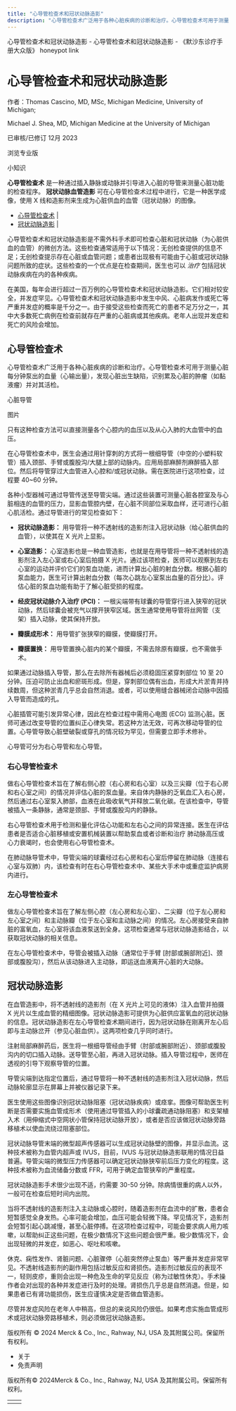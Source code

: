 ```yaml
---
title: "心导管检查术和冠状动脉造影"
description: "心导管检查术广泛用于各种心脏疾病的诊断和治疗。心导管检查术可用于测量心脏每分钟泵出的血量（心输出量），发现心脏出生缺陷，识别累及心脏的肿瘤（如黏液瘤）并对其活检。"
---
```


﻿心导管检查术和冠状动脉造影 \- 心导管检查术和冠状动脉造影 \- 《默沙东诊疗手册大众版》 honeypot link

# 心导管检查术和冠状动脉造影

作者：Thomas Cascino, MD, MSc, Michigan Medicine, University of Michigan;

Michael J. Shea, MD, Michigan Medicine at the University of Michigan

已审核/已修订 12月 2023

浏览专业版

小知识

**心导管检查术** 是一种通过插入静脉或动脉并引导进入心脏的导管来测量心脏功能的检查程序。 **冠状动脉血管造影** 可在心导管检查术过程中进行，它是一种医学成像，使用 X 线和造影剂来生成为心脏供血的血管（冠状动脉）的图像。

- [心导管检查术](#心导管检查术_v87246265_zh) \|
- [冠状动脉造影](#冠状动脉造影_v87246308_zh) \|

心导管检查术和冠状动脉造影是不需外科手术即可检查心脏和冠状动脉（为心脏供血的血管）的微创方法。这些检查通常适用于以下情况：无创检查提供的信息不足；无创检查提示存在心脏或血管问题；或患者出现极有可能由于心脏或冠状动脉问题所致的症状。这些检查的一个优点是在检查期间，医生也可以 _治疗_ 包括冠状动脉疾病在内的各种疾病。

在美国，每年会进行超过一百万例的心导管检查术和冠状动脉造影。它们相对较安全，并发症罕见。心导管检查术和冠状动脉造影中发生中风、心脏病发作或死亡等严重并发症的概率是千分之一。由于接受这些检查而死亡的患者不足万分之一，其中大多数死亡病例在检查前就存在严重的心脏病或其他疾病。老年人出现并发症和死亡的风险会增加。

## 心导管检查术

心导管检查术广泛用于各种心脏疾病的诊断和治疗。心导管检查术可用于测量心脏每分钟泵出的血量（心输出量），发现心脏出生缺陷，识别累及心脏的肿瘤（如黏液瘤）并对其活检。

心脏导管



图片

只有这种检查方法可以直接测量各个心腔内的血压以及从心入肺的大血管中的血压。

在心导管检查术中，医生会通过用针穿刺的方式将一根细导管（中空的小塑料软管）插入颈部、手臂或腹股沟/大腿上部的动脉内。应用局部麻醉剂麻醉插入部位。然后将导管穿过大血管进入心腔和/或冠状动脉。需在医院进行这项检查，过程要 40~60 分钟。

各种小型器械可通过导管传送至导管尖端。通过这些装置可测量心脏各腔室及与心脏相连的血管的压力，显影血管腔内壁，在心脏不同部位采取血样，还可进行心脏心肌活检。通过导管进行的常见检查如下：

- **冠状动脉造影：** 用导管将一种不透射线的造影剂注入冠状动脉（给心脏供血的血管），以使其在 X 光片上显影。

- **心室造影：** 心室造影也是一种血管造影，也就是在用导管将一种不透射线的造影剂注入左心室或右心室后拍摄 X 光片。通过该项检查，医师可以观察到左右心室的运动并评价它们的泵血功能，进而计算出心脏的射血分数。根据心脏的泵血能力，医生可计算出射血分数（每次心跳左心室泵出血量的百分比）。评估心脏的泵血功能有助于了解心脏受损的程度。

- **经皮冠状动脉介入治疗 (PCI)：** 一根尖端带有球囊的导管穿行进入狭窄的冠状动脉，然后球囊会被充气以撑开狭窄区域。医生通常使用导管将丝网管（支架）插入动脉，使其保持开放。

- **瓣膜成形术：** 用导管扩张狭窄的瓣膜，使瓣膜打开。

- **瓣膜置换：** 用导管置换心脏内的某个瓣膜，不需去除原有瓣膜，也不需做手术。


如果通过动脉插入导管，那么在去除所有器械后必须稳固压紧穿刺部位 10 至 20 分钟。压迫可防止出血和瘀斑形成。但是，穿刺部位偶有出血，形成大片淤青并持续数周，但这种淤青几乎总会自然消退。或者，可以使用缝合器械闭合动脉中因插入导管而造成的孔。

心脏插管可能引发异常心律，因此在检查过程中需用心电图 (ECG) 监测心脏。医师可通过改变导管的位置纠正心律失常。若这种方法无效，可再次移动导管的位置。心导管导致心脏壁破裂或穿孔的情况较为罕见，但需要立即手术修补。

心导管可分为右心导管和左心导管。

### 右心导管检查术

做右心导管检查术旨在了解右侧心腔（右心房和右心室）以及三尖瓣（位于右心房和右心室之间）的情况并评估心脏的泵血量。来自体内静脉的乏氧血汇入右心房，然后通过右心室泵入肺部，血液在此吸收氧气并释放二氧化碳。在该检查中，导管被插入一条静脉，通常是颈部、手臂或腹股沟内的静脉。

右心导管检查术用于检测和量化评估心功能和左右心之间的异常连接。医生在评估患者是否适合心脏移植或安置机械装置以帮助泵血或者诊断和治疗 肺动脉高压或心力衰竭时，也会使用右心导管检查术。

在肺动脉导管术中，导管尖端的球囊经过右心房和右心室后停留在肺动脉（连接右心室与双肺）内，该检查有时在右心导管检查术中、某些大手术中或重症监护病房内进行。

### 左心导管检查术

做左心导管检查术旨在了解左侧心腔（左心房和左心室）、二尖瓣（位于左心房和左心室之间）和主动脉瓣（位于左心室和主动脉之间）的情况。左心房接受来自肺脏的富氧血，左心室将该血液泵送到全身。这项检查通常与冠状动脉造影结合，以获取冠状动脉的相关信息。

在左心导管检查术中，导管会被插入动脉（通常位于手臂 \[肘部或腕部附近\]、颈部或腹股沟），然后从该动脉进入主动脉，即运送血液离开心脏的大动脉。

## 冠状动脉造影

在血管造影中，将不透射线的造影剂（在 X 光片上可见的液体）注入血管并拍摄 X 光片以生成血管的精细图像。冠状动脉造影可提供为心脏供应富氧血的冠状动脉的信息。冠状动脉造影在左心导管检查术期间进行，因为冠状动脉在刚离开左心后即与主动脉岔开（参见心脏血供）。这两项检查几乎同时进行。

注射局部麻醉药后，医生将一根细导管经由手臂（肘部或腕部附近）、颈部或腹股沟内的切口插入动脉。送导管至心脏，再进入冠状动脉。插入导管过程中，医师在透视的引导下观察导管的位置。

导管尖端到达指定位置后，通过导管将一种不透射线的造影剂注入冠状动脉，然后动脉轮廓显示在屏幕上并被仪器记录下来。

医生使用这些图像识别冠状动脉阻塞（冠状动脉疾病）或痉挛。图像可帮助医生判断是否需要实施血管成形术（使用通过导管插入的小球囊疏通动脉阻塞）和支架植入术（用伸缩式中空网状小管保持冠状动脉开放），或者是否应该做冠状动脉旁路移植术以使血流绕过阻塞部位。

冠状动脉导管末端的微型超声传感器可以生成冠状动脉壁的图像，并显示血流。这种技术被称为血管内超声或 IVUS，目前，IVUS 与冠状动脉造影联用的情况日益普遍。导管尖端的微型压力传感器可以确定冠状动脉狭窄前后压力变化的程度。这种技术被称为血流储备分数或 FFR，可用于确定血管狭窄的严重程度。

冠状动脉造影手术很少出现不适，约需要 30-50 分钟。除病情很重的病人以外，一般可在检查后短时间内出院。

当将不透射线的造影剂注入主动脉或心腔时，随着造影剂在血流中的扩散，患者会短暂感觉全身发热。心率可能会增加，血压可能会轻微下降。罕见情况下，造影剂会短暂引起心跳减慢，甚至心脏停搏。在这项检查过程中，可能会要求病人用力咳嗽，以帮助纠正这些问题，在极少数情况下这些问题会很严重。极少数情况下，会出现轻微的并发症，如恶心、呕吐和咳嗽。

休克、痫性发作、肾脏问题、心脏骤停（心脏突然停止泵血）等严重并发症非常罕见。不透射线造影剂的副作用包括过敏反应和肾损伤。造影剂过敏反应的表现不一，轻则皮疹，重则会出现一种危及生命的罕见反应（称为过敏性休克）。手术操作者会对出现的各种并发症进行及时的处理。肾损伤几乎总是自然消退。但是，如果患者已有肾功能损伤，医生应谨慎决定是否做血管造影。

尽管并发症风险在老年人中稍高，但总的来说风险仍很低。如果考虑实施血管成形术或冠状动脉旁路移植术，则必须做冠状动脉造影。



版权所有 © 2024
Merck & Co., Inc., Rahway, NJ, USA 及其附属公司。保留所有权利。

- 关于
- 免责声明

版权所有© 2024Merck & Co., Inc., Rahway, NJ, USA 及其附属公司。保留所有权利。

|     |     |
| --- | --- |
|  |  |